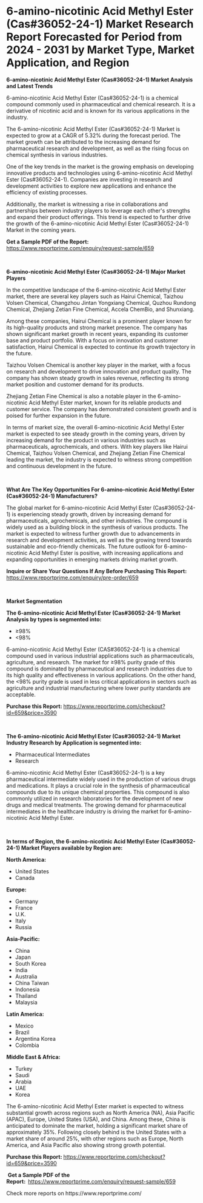 <p><h1>6-amino-nicotinic Acid Methyl Ester (Cas#36052-24-1) Market Research Report Forecasted for Period from 2024 -  2031 by Market Type, Market Application, and Region</h1></p><p><strong>6-amino-nicotinic Acid Methyl Ester (Cas#36052-24-1) Market Analysis and Latest Trends</strong></p>
<p><p>6-amino-nicotinic Acid Methyl Ester (Cas#36052-24-1) is a chemical compound commonly used in pharmaceutical and chemical research. It is a derivative of nicotinic acid and is known for its various applications in the industry. </p><p>The 6-amino-nicotinic Acid Methyl Ester (Cas#36052-24-1) Market is expected to grow at a CAGR of 5.32% during the forecast period. The market growth can be attributed to the increasing demand for pharmaceutical research and development, as well as the rising focus on chemical synthesis in various industries. </p><p>One of the key trends in the market is the growing emphasis on developing innovative products and technologies using 6-amino-nicotinic Acid Methyl Ester (Cas#36052-24-1). Companies are investing in research and development activities to explore new applications and enhance the efficiency of existing processes. </p><p>Additionally, the market is witnessing a rise in collaborations and partnerships between industry players to leverage each other's strengths and expand their product offerings. This trend is expected to further drive the growth of the 6-amino-nicotinic Acid Methyl Ester (Cas#36052-24-1) Market in the coming years.</p></p>
<p><strong>Get a Sample PDF of the Report:&nbsp;</strong> <a href="https://www.reportprime.com/enquiry/request-sample/659">https://www.reportprime.com/enquiry/request-sample/659</a></p>
<p>&nbsp;</p>
<p><strong>6-amino-nicotinic Acid Methyl Ester (Cas#36052-24-1) Major Market Players</strong></p>
<p><p>In the competitive landscape of the 6-amino-nicotinic Acid Methyl Ester market, there are several key players such as Hairui Chemical, Taizhou Volsen Chemical, Changzhou Jintan Yongxiang Chemical, Quzhou Rundong Chemical, Zhejiang Zetian Fine Chemical, Accela ChemBio, and Shunxiang. </p><p>Among these companies, Hairui Chemical is a prominent player known for its high-quality products and strong market presence. The company has shown significant market growth in recent years, expanding its customer base and product portfolio. With a focus on innovation and customer satisfaction, Hairui Chemical is expected to continue its growth trajectory in the future.</p><p>Taizhou Volsen Chemical is another key player in the market, with a focus on research and development to drive innovation and product quality. The company has shown steady growth in sales revenue, reflecting its strong market position and customer demand for its products.</p><p>Zhejiang Zetian Fine Chemical is also a notable player in the 6-amino-nicotinic Acid Methyl Ester market, known for its reliable products and customer service. The company has demonstrated consistent growth and is poised for further expansion in the future.</p><p>In terms of market size, the overall 6-amino-nicotinic Acid Methyl Ester market is expected to see steady growth in the coming years, driven by increasing demand for the product in various industries such as pharmaceuticals, agrochemicals, and others. With key players like Hairui Chemical, Taizhou Volsen Chemical, and Zhejiang Zetian Fine Chemical leading the market, the industry is expected to witness strong competition and continuous development in the future.</p></p>
<p>&nbsp;</p>
<p><strong>What Are The Key Opportunities For 6-amino-nicotinic Acid Methyl Ester (Cas#36052-24-1) Manufacturers?</strong></p>
<p><p>The global market for 6-amino-nicotinic Acid Methyl Ester (Cas#36052-24-1) is experiencing steady growth, driven by increasing demand for pharmaceuticals, agrochemicals, and other industries. The compound is widely used as a building block in the synthesis of various products. The market is expected to witness further growth due to advancements in research and development activities, as well as the growing trend towards sustainable and eco-friendly chemicals. The future outlook for 6-amino-nicotinic Acid Methyl Ester is positive, with increasing applications and expanding opportunities in emerging markets driving market growth.</p></p>
<p><strong>Inquire or Share Your Questions If Any Before Purchasing This Report:</strong> <a href="https://www.reportprime.com/enquiry/pre-order/659">https://www.reportprime.com/enquiry/pre-order/659</a></p>
<p>&nbsp;</p>
<p><strong>Market Segmentation</strong></p>
<p><strong>The 6-amino-nicotinic Acid Methyl Ester (Cas#36052-24-1) Market Analysis by types is segmented into:</strong></p>
<p><ul><li>≥98%</li><li><98%</li></ul></p>
<p><p>6-amino-nicotinic Acid Methyl Ester (CAS#36052-24-1) is a chemical compound used in various industrial applications such as pharmaceuticals, agriculture, and research. The market for ≥98% purity grade of this compound is dominated by pharmaceutical and research industries due to its high quality and effectiveness in various applications. On the other hand, the <98% purity grade is used in less critical applications in sectors such as agriculture and industrial manufacturing where lower purity standards are acceptable.</p></p>
<p><strong>Purchase this Report:&nbsp;</strong><a href="https://www.reportprime.com/checkout?id=659&price=3590">https://www.reportprime.com/checkout?id=659&price=3590</a></p>
<p>&nbsp;</p>
<p><strong>The 6-amino-nicotinic Acid Methyl Ester (Cas#36052-24-1) Market Industry Research by Application is segmented into:</strong></p>
<p><ul><li>Pharmaceutical Intermediates</li><li>Research</li></ul></p>
<p><p>6-amino-nicotinic Acid Methyl Ester (Cas#36052-24-1) is a key pharmaceutical intermediate widely used in the production of various drugs and medications. It plays a crucial role in the synthesis of pharmaceutical compounds due to its unique chemical properties. This compound is also commonly utilized in research laboratories for the development of new drugs and medical treatments. The growing demand for pharmaceutical intermediates in the healthcare industry is driving the market for 6-amino-nicotinic Acid Methyl Ester.</p></p>
<p>&nbsp;</p>
<p><strong>In terms of Region, the 6-amino-nicotinic Acid Methyl Ester (Cas#36052-24-1) Market Players available by Region are:</strong></p>
<p>
    <p> <strong> North America: </strong>
        <ul>
            <li>United States</li>
            <li>Canada</li>
        </ul>
        </p> 
    <p> <strong> Europe: </strong>
        <ul>
            <li>Germany</li>
            <li>France</li>
            <li>U.K.</li>
            <li>Italy</li>
            <li>Russia</li>
        </ul>
        </p> 
    <p> <strong> Asia-Pacific: </strong>
        <ul>
            <li>China</li>
            <li>Japan</li>
            <li>South Korea</li>
            <li>India</li>
            <li>Australia</li>
            <li>China Taiwan</li>
            <li>Indonesia</li>
            <li>Thailand</li>
            <li>Malaysia</li>
        </ul>
        </p> 
    <p> <strong> Latin America: </strong>
        <ul>
            <li>Mexico</li>
            <li>Brazil</li>
            <li>Argentina Korea</li>
            <li>Colombia</li>
        </ul>
        </p> 
    <p> <strong> Middle East & Africa: </strong>
        <ul>
            <li>Turkey</li>
            <li>Saudi</li>
            <li>Arabia</li>
            <li>UAE</li>
            <li>Korea</li>
        </ul>
    </p>
    </p>
<p><p>The 6-amino-nicotinic Acid Methyl Ester market is expected to witness substantial growth across regions such as North America (NA), Asia Pacific (APAC), Europe, United States (USA), and China. Among these, China is anticipated to dominate the market, holding a significant market share of approximately 35%. Following closely behind is the United States with a market share of around 25%, with other regions such as Europe, North America, and Asia Pacific also showing strong growth potential.</p></p>
<p><strong>Purchase this Report: </strong><a href="https://www.reportprime.com/checkout?id=659&price=3590">https://www.reportprime.com/checkout?id=659&price=3590</a></p>
<p>&nbsp;<strong>Get a Sample PDF of the Report:&nbsp;&nbsp;</strong><a href="https://www.reportprime.com/enquiry/request-sample/659">https://www.reportprime.com/enquiry/request-sample/659</a></p>
<p><strong></strong></p>
<p>Check more reports on https://www.reportprime.com/</p>